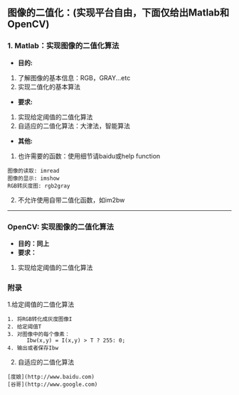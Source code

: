 ## 图像的二值化：(实现平台自由，下面仅给出Matlab和OpenCV)

### 1. Matlab：实现图像的二值化算法
* **目的:**

1. 了解图像的基本信息：RGB，GRAY...etc
2. 实现二值化的基本算法

* **要求:**

1. 实现给定阈值的二值化算法
2. 自适应的二值化算法：大津法，智能算法

* **其他:**

1. 也许需要的函数：使用细节请baidu或help function
```
图像的读取: imread
图像的显示: imshow
RGB转灰度图: rgb2gray
```

2. 不允许使用自带二值化函数，如im2bw

***

### OpenCV: 实现图像的二值化算法
* **目的：同上**
* **要求：**

1. 实现给定阈值的二值化算法


### 附录
1.给定阈值的二值化算法
```
1. 将RGB转化成灰度图像I
2. 给定阈值T
3. 对图像中的每个像素：
      Ibw(x,y) = I(x,y) > T ? 255: 0;
4. 输出或者保存Ibw
```

2. 自适应的二值化算法
```
[度娘](http://www.baidu.com)
[谷哥](http://www.google.com)
```